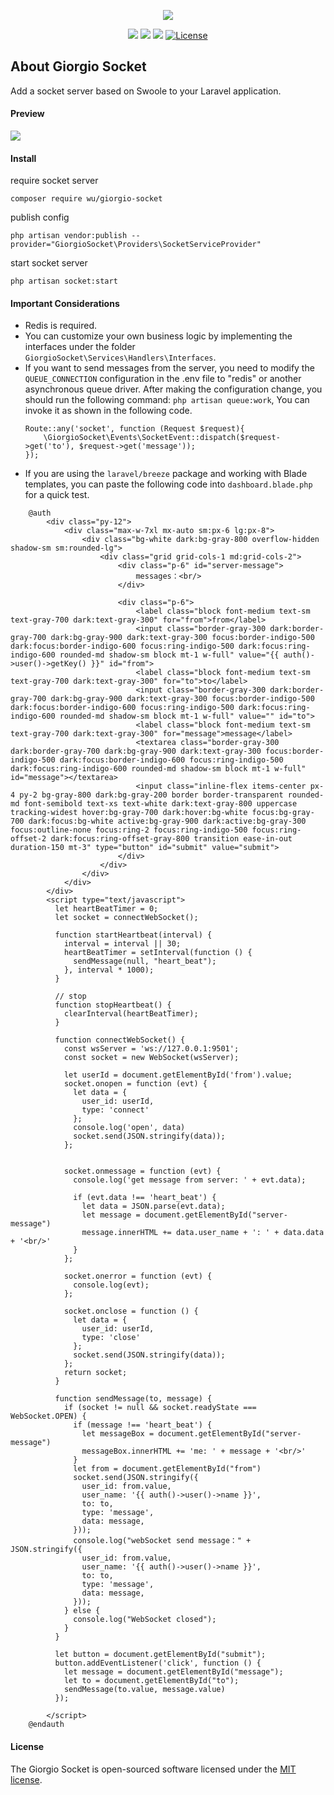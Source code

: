 <p align="center"><img src="https://m-finder.github.io/images/avatar.jpeg"></p>
<p align="center">
<img src="https://img.shields.io/badge/Author-m--finder-red">
<img src="https://img.shields.io/badge/Laravel-9.52.0-red">
<img src="https://img.shields.io/badge/Swoole-5.0.3-red">
<a href="https://packagist.org/packages/wu/giorgio-socket"><img src="https://img.shields.io/badge/License-MIT-green" alt="License"></a>
</p>

## About Giorgio Socket
Add a socket server based on Swoole to your Laravel application.

#### Preview
![](https://repository-images.githubusercontent.com/721082370/1deaa081-2fad-493d-9220-d84a8804afe3)


#### Install

require socket server
```
composer require wu/giorgio-socket
```

publish config
```
php artisan vendor:publish --provider="GiorgioSocket\Providers\SocketServiceProvider"
```

start socket server
```
php artisan socket:start
```

#### Important Considerations

* Redis is required.
* You can customize your own business logic by implementing the interfaces under the folder `GiorgioSocket\Services\Handlers\Interfaces`.
* If you want to send messages from the server, you need to modify the `QUEUE_CONNECTION` configuration in the .env file to "redis" or another asynchronous queue driver. After making the configuration change, you should run the following command: `php artisan queue:work`, You can invoke it as shown in the following code.
    ```
    Route::any('socket', function (Request $request){
        \GiorgioSocket\Events\SocketEvent::dispatch($request->get('to'), $request->get('message'));
    });
    ```
* If you are using the `laravel/breeze` package and working with Blade templates, you can paste the following code into `dashboard.blade.php` for a quick test.
```
    @auth
        <div class="py-12">
            <div class="max-w-7xl mx-auto sm:px-6 lg:px-8">
                <div class="bg-white dark:bg-gray-800 overflow-hidden shadow-sm sm:rounded-lg">
                    <div class="grid grid-cols-1 md:grid-cols-2">
                        <div class="p-6" id="server-message">
                            messages：<br/>
                        </div>

                        <div class="p-6">
                            <label class="block font-medium text-sm text-gray-700 dark:text-gray-300" for="from">from</label>
                            <input class="border-gray-300 dark:border-gray-700 dark:bg-gray-900 dark:text-gray-300 focus:border-indigo-500 dark:focus:border-indigo-600 focus:ring-indigo-500 dark:focus:ring-indigo-600 rounded-md shadow-sm block mt-1 w-full" value="{{ auth()->user()->getKey() }}" id="from">
                            <label class="block font-medium text-sm text-gray-700 dark:text-gray-300" for="to">to</label>
                            <input class="border-gray-300 dark:border-gray-700 dark:bg-gray-900 dark:text-gray-300 focus:border-indigo-500 dark:focus:border-indigo-600 focus:ring-indigo-500 dark:focus:ring-indigo-600 rounded-md shadow-sm block mt-1 w-full" value="" id="to">
                            <label class="block font-medium text-sm text-gray-700 dark:text-gray-300" for="message">message</label>
                            <textarea class="border-gray-300 dark:border-gray-700 dark:bg-gray-900 dark:text-gray-300 focus:border-indigo-500 dark:focus:border-indigo-600 focus:ring-indigo-500 dark:focus:ring-indigo-600 rounded-md shadow-sm block mt-1 w-full" id="message"></textarea>
                            <input class="inline-flex items-center px-4 py-2 bg-gray-800 dark:bg-gray-200 border border-transparent rounded-md font-semibold text-xs text-white dark:text-gray-800 uppercase tracking-widest hover:bg-gray-700 dark:hover:bg-white focus:bg-gray-700 dark:focus:bg-white active:bg-gray-900 dark:active:bg-gray-300 focus:outline-none focus:ring-2 focus:ring-indigo-500 focus:ring-offset-2 dark:focus:ring-offset-gray-800 transition ease-in-out duration-150 mt-3" type="button" id="submit" value="submit">
                        </div>
                    </div>
                </div>
            </div>
        </div>
        <script type="text/javascript">
          let heartBeatTimer = 0;
          let socket = connectWebSocket();

          function startHeartbeat(interval) {
            interval = interval || 30;
            heartBeatTimer = setInterval(function () {
              sendMessage(null, "heart_beat");
            }, interval * 1000);
          }

          // stop
          function stopHeartbeat() {
            clearInterval(heartBeatTimer);
          }

          function connectWebSocket() {
            const wsServer = 'ws://127.0.0.1:9501';
            const socket = new WebSocket(wsServer);

            let userId = document.getElementById('from').value;
            socket.onopen = function (evt) {
              let data = {
                user_id: userId,
                type: 'connect'
              };
              console.log('open', data)
              socket.send(JSON.stringify(data));
            };


            socket.onmessage = function (evt) {
              console.log('get message from server: ' + evt.data);

              if (evt.data !== 'heart_beat') {
                let data = JSON.parse(evt.data);
                let message = document.getElementById("server-message")
                message.innerHTML += data.user_name + ': ' + data.data + '<br/>'
              }
            };

            socket.onerror = function (evt) {
              console.log(evt);
            };

            socket.onclose = function () {
              let data = {
                user_id: userId,
                type: 'close'
              };
              socket.send(JSON.stringify(data));
            };
            return socket;
          }

          function sendMessage(to, message) {
            if (socket != null && socket.readyState === WebSocket.OPEN) {
              if (message !== 'heart_beat') {
                let messageBox = document.getElementById("server-message")
                messageBox.innerHTML += 'me: ' + message + '<br/>'
              }
              let from = document.getElementById("from")
              socket.send(JSON.stringify({
                user_id: from.value,
                user_name: '{{ auth()->user()->name }}',
                to: to,
                type: 'message',
                data: message,
              }));
              console.log("webSocket send message：" + JSON.stringify({
                user_id: from.value,
                user_name: '{{ auth()->user()->name }}',
                to: to,
                type: 'message',
                data: message,
              }));
            } else {
              console.log("WebSocket closed");
            }
          }

          let button = document.getElementById("submit");
          button.addEventListener('click', function () {
            let message = document.getElementById("message");
            let to = document.getElementById("to");
            sendMessage(to.value, message.value)
          });

        </script>
    @endauth
```
#### License

The Giorgio Socket is open-sourced software licensed under the [MIT license](https://opensource.org/licenses/MIT).
